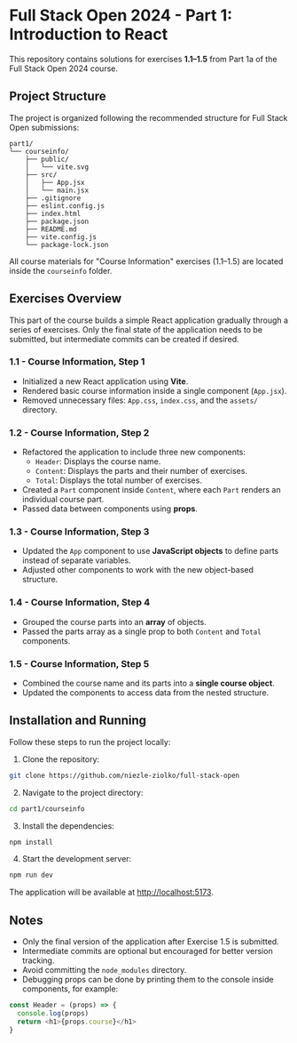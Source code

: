 # Full Stack Open 2024 - Part 1: Introduction to React

This repository contains solutions for exercises **1.1–1.5** from Part 1a of the Full Stack Open 2024 course.

## Project Structure

The project is organized following the recommended structure for Full Stack Open submissions:

```
part1/
└── courseinfo/
    ├── public/
    │   └── vite.svg
    ├── src/
    │   ├── App.jsx
    │   └── main.jsx
    ├── .gitignore
    ├── eslint.config.js
    ├── index.html
    ├── package.json
    ├── README.md
    ├── vite.config.js
    └── package-lock.json
```

All course materials for "Course Information" exercises (1.1–1.5) are located inside the `courseinfo` folder.

## Exercises Overview

This part of the course builds a simple React application gradually through a series of exercises. Only the final state of the application needs to be submitted, but intermediate commits can be created if desired.

### 1.1 - Course Information, Step 1

- Initialized a new React application using **Vite**.
- Rendered basic course information inside a single component (`App.jsx`).
- Removed unnecessary files: `App.css`, `index.css`, and the `assets/` directory.

### 1.2 - Course Information, Step 2

- Refactored the application to include three new components:
  - `Header`: Displays the course name.
  - `Content`: Displays the parts and their number of exercises.
  - `Total`: Displays the total number of exercises.
- Created a `Part` component inside `Content`, where each `Part` renders an individual course part.
- Passed data between components using **props**.

### 1.3 - Course Information, Step 3

- Updated the `App` component to use **JavaScript objects** to define parts instead of separate variables.
- Adjusted other components to work with the new object-based structure.

### 1.4 - Course Information, Step 4

- Grouped the course parts into an **array** of objects.
- Passed the parts array as a single prop to both `Content` and `Total` components.

### 1.5 - Course Information, Step 5

- Combined the course name and its parts into a **single course object**.
- Updated the components to access data from the nested structure.

## Installation and Running

Follow these steps to run the project locally:

1. Clone the repository:

```bash
git clone https://github.com/niezle-ziolko/full-stack-open
```

2. Navigate to the project directory:

```bash
cd part1/courseinfo
```

3. Install the dependencies:

```bash
npm install
```

4. Start the development server:

```bash
npm run dev
```

The application will be available at [http://localhost:5173](http://localhost:5173).

## Notes

- Only the final version of the application after Exercise 1.5 is submitted.
- Intermediate commits are optional but encouraged for better version tracking.
- Avoid committing the `node_modules` directory.
- Debugging props can be done by printing them to the console inside components, for example:

```javascript
const Header = (props) => {
  console.log(props)
  return <h1>{props.course}</h1>
}